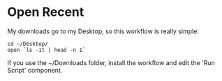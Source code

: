 # Open Recent

My downloads go to my Desktop, so this workflow is really simple:

```
cd ~/Desktop/
open `ls -1t | head -n 1`
```

If you use the ~/Downloads folder, install the workflow and edit the 'Run Script' component.